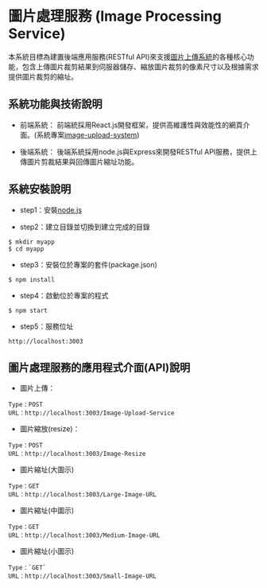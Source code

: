# 圖片處理服務 (Image Processing Service)

本系統目標為建置後端應用服務(RESTful API)來支援[圖片上傳系統](https://github.com/jjhuang2017/image-upload-system)的各種核心功能，包含上傳圖片裁剪結果到伺服器儲存、縮放圖片裁剪的像素尺寸以及根據需求提供圖片裁剪的縮址。

## 系統功能與技術說明

* 前端系統：
前端統採用React.js開發框架，提供高維護性與效能性的網頁介面。(系統專案[image-upload-system](https://github.com/jjhuang2017/image-upload-system))

* 後端系統：
後端系統採用node.js與Express來開發RESTful API服務，提供上傳圖片剪裁結果與回傳圖片縮址功能。

## 系統安裝說明

* step1：安裝[node.js](https://nodejs.org/en/)

* step2：建立目錄並切換到建立完成的目錄
```shell
$ mkdir myapp
$ cd myapp
```
* step3：安裝位於專案的套件(package.json)
```shell
$ npm install
```

* step4：啟動位於專案的程式
```shell
$ npm start
```

* step5：服務位址
```
http://localhost:3003
```
## 圖片處理服務的應用程式介面(API)說明

* 圖片上傳：

```
Type：POST
URL：http://localhost:3003/Image-Upload-Service
```

* 圖片縮放(resize)：
```
Type：POST
URL：http://localhost:3003/Image-Resize
```

* 圖片縮址(大圖示)
```
Type：GET
URL：http://localhost:3003/Large-Image-URL
```
* 圖片縮址(中圖示)
```
Type：GET
URL：http://localhost:3003/Medium-Image-URL
```
* 圖片縮址(小圖示)
```
Type：`GET`
URL：http://localhost:3003/Small-Image-URL
```
